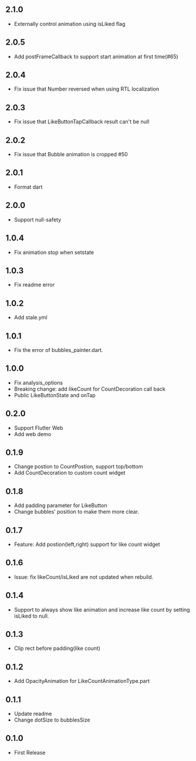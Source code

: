 ## 2.1.0

* Externally control animation using isLiked flag

## 2.0.5

* Add postFrameCallback to support start animation at first time(#65)

## 2.0.4

* Fix issue that Number reversed when using RTL localization

## 2.0.3

* Fix issue that LikeButtonTapCallback result can't be null

## 2.0.2

* Fix issue that Bubble animation is cropped #50
  
## 2.0.1

* Format dart

## 2.0.0

* Support null-safety
  
## 1.0.4

* Fix animation stop when setstate

## 1.0.3

* Fix readme error

## 1.0.2

* Add stale.yml

## 1.0.1 

* Fix the error of bubbles_painter.dart.
  
## 1.0.0 

* Fix analysis_options
* Breaking change: add likeCount for CountDecoration call back
* Public LikeButtonState and onTap
  
## 0.2.0 

* Support Flutter Web
* Add web demo

## 0.1.9 

* Change postion to CountPostion, support top/bottom
* Add CountDecoration to custom count widget

## 0.1.8 

* Add padding parameter for LikeButton
* Change bubbles' position to make them more clear.

## 0.1.7 

* Feature:
  Add postion(left,right) support for like count widget

## 0.1.6 

* Issue: fix likeCount/isLiked are not updated when rebuild.

## 0.1.4 

* Support to always show like animation and increase like count by setting isLiked to null.

## 0.1.3 

* Clip rect before padding(like count)

## 0.1.2 

* Add OpacityAnimation for LikeCountAnimationType.part

## 0.1.1 

* Update readme
* Change dotSize to bubblesSize

## 0.1.0 

* First Release
